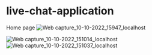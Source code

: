 # live-chat-application
Home page
![Web capture_10-10-2022_15947_localhost](https://user-images.githubusercontent.com/98046486/194844366-86f8fb2b-d602-4ddd-a58e-a7db1ad9c8ed.jpeg)

![Web capture_10-10-2022_151014_localhost](https://user-images.githubusercontent.com/98046486/194844354-9eadea37-bf29-48c3-98f5-ab6b86e07922.jpeg)
![Web capture_10-10-2022_151037_localhost](https://user-images.githubusercontent.com/98046486/194844341-a34418e6-6ce3-473b-9dc9-0f404e2761cb.jpeg)
